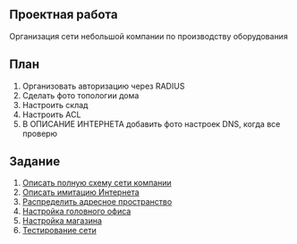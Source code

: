 ## Проектная работа

Организация сети небольшой компании по производству оборудования

## План


1. Организовать авторизацию через RADIUS
2. Сделать фото топологии дома
3. Настроить склад
4. Настроить ACL
5. В ОПИСАНИЕ ИНТЕРНЕТА добавить фото настроек DNS, когда все проверю

## Задание

1. [Описать полную схему сети компании](./docs/full_schema.md)
2. [Описать имитацию Интернета](./docs/internet_descroption.md)
3. [Распределить адресное пространство](./docs/addressing.md)
4. [Настройка головного офиса](./docs/main_office.md) 
5. [Настройка магазина](./docs/shop_settings.md)
6. [Тестирование сети](./docs/testings.md)

